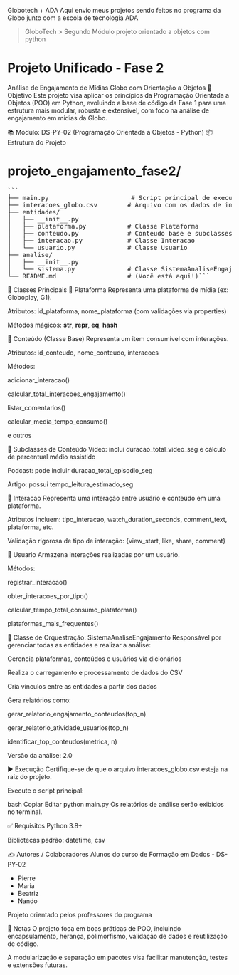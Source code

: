 Globotech + ADA
Aqui envio meus projetos sendo feitos no programa da Globo junto com a escola de tecnologia ADA

> GloboTech > Segundo Módulo
> projeto orientado a objetos com python
> 
# Projeto Unificado - Fase 2
Análise de Engajamento de Mídias Globo com Orientação a Objetos
🧠 Objetivo
Este projeto visa aplicar os princípios da Programação Orientada a Objetos (POO) em Python, evoluindo a base de código da Fase 1 para uma estrutura mais modular, robusta e extensível, com foco na análise de engajamento em mídias da Globo.

📚 Módulo: DS-PY-02 (Programação Orientada a Objetos - Python)
📦 Estrutura do Projeto

# projeto_engajamento_fase2/
<pre>```
├── main.py                      # Script principal de execução
├── interacoes_globo.csv        # Arquivo com os dados de interações
├── entidades/
│   ├── __init__.py
│   ├── plataforma.py           # Classe Plataforma
│   ├── conteudo.py             # Conteudo base e subclasses: Video, Podcast, Artigo
│   ├── interacao.py            # Classe Interacao
│   └── usuario.py              # Classe Usuario
├── analise/
│   ├── __init__.py
│   └── sistema.py              # Classe SistemaAnaliseEngajamento
└── README.md                   # (Você está aqui!)```
</pre>


🧩 Classes Principais
🔹 Plataforma
Representa uma plataforma de mídia (ex: Globoplay, G1).

Atributos: id_plataforma, nome_plataforma (com validações via properties)

Métodos mágicos: __str__, __repr__, __eq__, __hash__

🔹 Conteúdo (Classe Base)
Representa um item consumível com interações.

Atributos: id_conteudo, nome_conteudo, interacoes

Métodos:

adicionar_interacao()

calcular_total_interacoes_engajamento()

listar_comentarios()

calcular_media_tempo_consumo()

e outros

🔸 Subclasses de Conteúdo
Video: inclui duracao_total_video_seg e cálculo de percentual médio assistido

Podcast: pode incluir duracao_total_episodio_seg

Artigo: possui tempo_leitura_estimado_seg

🔹 Interacao
Representa uma interação entre usuário e conteúdo em uma plataforma.

Atributos incluem: tipo_interacao, watch_duration_seconds, comment_text, plataforma, etc.

Validação rigorosa de tipo de interação: {view_start, like, share, comment}

🔹 Usuario
Armazena interações realizadas por um usuário.

Métodos:

registrar_interacao()

obter_interacoes_por_tipo()

calcular_tempo_total_consumo_plataforma()

plataformas_mais_frequentes()

🧠 Classe de Orquestração: SistemaAnaliseEngajamento
Responsável por gerenciar todas as entidades e realizar a análise:

Gerencia plataformas, conteúdos e usuários via dicionários

Realiza o carregamento e processamento de dados do CSV

Cria vínculos entre as entidades a partir dos dados

Gera relatórios como:

gerar_relatorio_engajamento_conteudos(top_n)

gerar_relatorio_atividade_usuarios(top_n)

identificar_top_conteudos(metrica, n)

Versão da análise: 2.0

▶️ Execução
Certifique-se de que o arquivo interacoes_globo.csv esteja na raiz do projeto.

Execute o script principal:

bash
Copiar
Editar
python main.py
Os relatórios de análise serão exibidos no terminal.

✅ Requisitos
Python 3.8+

Bibliotecas padrão: datetime, csv

✍️ Autores / Colaboradores
Alunos do curso de Formação em Dados - DS-PY-02
- Pierre
- Maria
- Beatriz
- Nando

Projeto orientado pelos professores do programa

📌 Notas
O projeto foca em boas práticas de POO, incluindo encapsulamento, herança, polimorfismo, validação de dados e reutilização de código.

A modularização e separação em pacotes visa facilitar manutenção, testes e extensões futuras.
